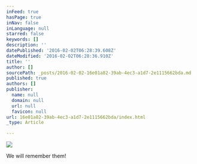 ```yaml
---
inFeed: true
hasPage: true
inNav: false
inLanguage: null
starred: false
keywords: []
description: ''
datePublished: '2016-02-02T06:28:39.608Z'
dateModified: '2016-02-02T06:28:36.910Z'
title: ''
author: []
sourcePath: _posts/2016-02-02-16e01a82-39ab-4ec3-a1d7-2e1115662bda.md
published: true
authors: []
publisher:
  name: null
  domain: null
  url: null
  favicon: null
url: 16e01a82-39ab-4ec3-a1d7-2e1115662bda/index.html
_type: Article

---
```

![](https://s3-us-west-2.amazonaws.com/the-grid-img/p/3dcedf75a486e2f5ef190fc805e1b91fe6f93fb8.jpg)

We will remember them!